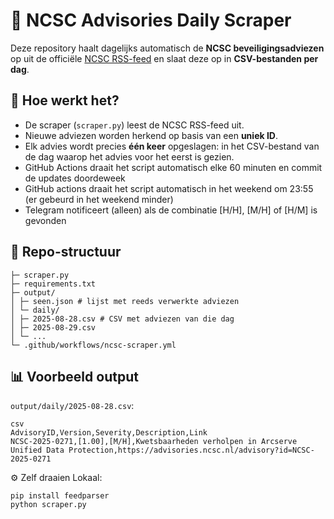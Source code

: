 # 📡 NCSC Advisories Daily Scraper

Deze repository haalt dagelijks automatisch de **NCSC beveiligingsadviezen** op uit de officiële [NCSC RSS-feed](https://advisories.ncsc.nl/rss/advisories) en slaat deze op in **CSV-bestanden per dag**.

## 🔧 Hoe werkt het?

- De scraper (`scraper.py`) leest de NCSC RSS-feed uit.  
- Nieuwe adviezen worden herkend op basis van een **uniek ID**.  
- Elk advies wordt precies **één keer** opgeslagen: in het CSV-bestand van de dag waarop het advies voor het eerst is gezien.  
- GitHub Actions draait het script automatisch elke 60 minuten en commit de updates doordeweek
- GitHub actions draait het script automatisch in het weekend om 23:55 (er gebeurd in het weekend minder)
- Telegram notificeert (alleen) als de combinatie [H/H], [M/H] of [H/M] is gevonden

## 📂 Repo-structuur
```
├─ scraper.py
├─ requirements.txt
├─ output/
│ ├─ seen.json # lijst met reeds verwerkte adviezen
│ └─ daily/
│ ├─ 2025-08-28.csv # CSV met adviezen van die dag
│ ├─ 2025-08-29.csv
│ └─ ...
└─ .github/workflows/ncsc-scraper.yml
```

## 📊 Voorbeeld output

`output/daily/2025-08-28.csv`:

```
csv
AdvisoryID,Version,Severity,Description,Link
NCSC-2025-0271,[1.00],[M/H],Kwetsbaarheden verholpen in Arcserve Unified Data Protection,https://advisories.ncsc.nl/advisory?id=NCSC-2025-0271
```

⚙️ Zelf draaien
Lokaal:
```
pip install feedparser
python scraper.py
```

